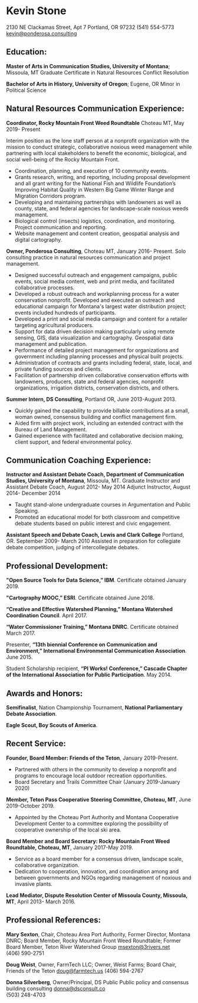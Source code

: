
# Kevin Stone
2130 NE Clackamas Street, Apt 7
Portland, OR 97232
(541) 554-5773
[kevin@ponderosa.consulting](mailto:Kevin@Ponderosa.Consulting)
## Education:
**Master of Arts in Communication Studies,
University of Montana**; Missoula, MT
Graduate Certificate in Natural Resources Conflict Resolution

**Bachelor of Arts in History,
University of Oregon**; Eugene, OR
Minor in Political Science

## Natural Resources Communication Experience:
**Coordinator, Rocky Mountain Front Weed Roundtable**
Choteau MT, May 2019- Present

Interim position as the lone staff person at a nonprofit organization with  the mission to conduct strategic, collaborative noxious weed management while partnering with local stakeholders to benefit the economic, biological, and social well-being of the Rocky Mountain Front.

- Coordination, planning, and execution of 10 community events.
- Grants research, writing, and reporting, including proposal development and all grant writing for the National Fish and Wildlife Foundation’s Improving Habitat Quality in Western Big Game Winter Range and Migration Corridors program. 
- Developing and maintaining partnerships with landowners as well as county, state, and federal agencies for landscape-scale noxious weeds management. 
- Biological control (insects) logistics, coordination, and monitoring. Project communication and reporting.
- Website management and content creation, geospatial analysis and digital cartography. 

**Owner, Ponderosa Consulting**,
Choteau MT, January 2016- Present.
Solo consulting practice in natural resources communication and project management.
- Designed successful outreach and engagement campaigns, public events, social media content, web and print media, and facilitated collaborative processes. 
- Developed a robust outreach and workplanning process for a water conservation nonprofit. Developed and executed an outreach and educational campaign for Montana's largest water distribution project; events included hundreds of participants. 
- Developed a print and social media campaign and content for a retailer targeting agricultural producers.
- Support for data driven decision making particularly using remote sensing, GIS, data visualization and cartography.  Geospatial data management and publication.
- Performance of detailed project management for organizations and government including planning processes and physical built projects.
- Administration of contracts and grants including federal, state, local, and private funding sources and clients.
- Facilitation of partnership driven collaborative conservation efforts with landowners, producers, state and federal agencies, nonprofit organizations, irrigation districts, conservation districts, and others. 

**Summer Intern, DS Consulting**,
Portland OR, June 2013-August 2013.
- Quickly gained the capability to provide billable contributions at a small, woman owned, consensus building and conflict management firm.
- Aided firm with project work, including an extended contract with the Bureau of Land Management.
- Gained experience with facilitated and collaborative decision making, client support, and federal environmental policy.

## Communication Coaching Experience:
**Instructor and Assistant Debate Coach, 
Department of Communication Studies, University of Montana**, Missoula, MT.
Graduate Instructor and Assistant Debate Coach, August 2012- May 2014
Adjunct Instructor, August 2014- December 2014
- Taught stand-alone undergraduate courses in Argumentation and Public Speaking.
- Promoted an educational model for both classroom and competitive debate students based on public interest and civic engagement.

**Assistant Speech and Debate Coach,
Lewis and Clark College** Portland, OR.
September 2009- March 2010
Assisted in preparation for collegiate debate competition, judging of intercollegiate debates.

## Professional Development:

**"Open Source Tools for Data Science,”  IBM**. Certificate obtained January 2019.

**"Cartography MOOC,”  ESRI**. Certificate obtained June 2018.

**“Creative and Effective Watershed Planning,” Montana Watershed Coordination Council**. April 2017.

**“Water Commissioner Training,” Montana DNRC**. Certificate obtained March 2017.

Presenter, **“13th biennial Conference on Communication and Environment,” International Environmental Communication Association**. June 2015.

Student Scholarship recipient, **“PI Works! Conference,” Cascade Chapter of the International Association for Public Participation**. May 2014.

## Awards and Honors:
**Semifinalist**, Nation Championship Tournament, **National Parliamentary Debate Association**. 

**Eagle Scout, Boy Scouts of America**. 


## Recent Service:
**Founder, Board Member: Friends of the Teton**,
January 2019-Present.
- Partnered with others in the community to develop a nonprofit and programs to encourage local outdoor recreation opportunities.
- Board Secretary and Trails Committee Chair (January 2019-January 2020)

**Member, Teton Pass Cooperative Steering Committee, Choteau, MT**,
June 2019-October 2019.
- Appointed by the Choteau Port Authority and Montana Cooperative Development Center to a committee exploring the possibility of cooperative ownership of the local ski area.

**Board Member and Board Secretary: Rocky Mountain Front Weed Roundtable, Choteau, MT**,
January 2017-May 2019.
- Service as a board member for a consensus driven, landscape scale, collaborative organization.
-  Dedication to cooperation, innovation, and coordination among and between governments and NGOs regarding management of noxious and invasive plants.

**Lead Mediator, Dispute Resolution Center of Missoula County, Missoula, MT**, 
April 2013- March 2016.

## Professional References:
**Mary Sexton**, Chair, Choteau Area Port Authority, Former Director, Montana DNRC; Board Member, Rocky Mountain Front Weed Roundtable; Former Board Member, Teton River Watershed Group 
msexton@3rivers.net  
(406) 590-2751 

**Doug Weist**, Owner, FarmTech LLC; Owner, Weist Farms; Board Chair, Friends of the Teton
doug@farmtech.us
(406) 594-2767

**Donna **Silverberg****, Owner/Principal, DS Public Public policy and consensus building consulting
donna@dsconsult.co  
(503) 248-4703

 
<!--stackedit_data:
eyJoaXN0b3J5IjpbMzgzNTcxNzIyLDUzNDM3MDMzNSwyMDAwNT
c0OTUyLDE3Nzk2NzgwMTYsMTEzNTcxMTkwNSw4MDAxMTU0NSwx
MzAxNjcyOTMwLDE2NTM5NzQwMDRdfQ==
-->